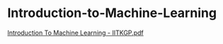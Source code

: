 # Introduction-to-Machine-Learning
[Introduction To Machine Learning - IITKGP.pdf](https://github.com/user-attachments/files/20261263/Introduction.To.Machine.Learning.-.IITKGP.pdf)
